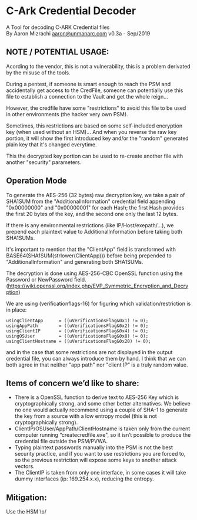 # C-Ark Credential Decoder
A Tool for decoding C-ARK Credential files  
By Aaron Mizrachi <aaron@unmanarc.com>
v0.3a - Sep/2019 

## NOTE / POTENTIAL USAGE:
Acording to the vendor, this is not a vulnerability, this is a problem derivated by the misuse of the tools.

During a pentest, if someone is smart enough to reach the PSM and accidentally get access to the CredFile, someone can potentially use this file to establish a connection to the Vault and get the whole reign...

However, the credfile have some "restrictions" to avoid this file to be used in other environments (the hacker very own PSM). 

Sometimes, this restrictions are based on some self-included encryption key (when used without an HSM)... And when you reverse the raw key portion, it will show the first introduced key and/or the "random" generated plain key that it's changed everytime.

This the decrypted key portion can be used to re-create another file with another "security" parameters.

## Operation Mode

To generate the AES-256 (32 bytes) raw decryption key,  we take a pair of SHA1SUM from the "AdditionalInformation" credential field appending "0x00000000" and "0x00000001" for each Hash; the first Hash provides the first 20 bytes of the key, and the second one only the last 12 bytes. 

If there is any environmental restrictions (like IP/Host/exepath/...), we prepend each plaintext value to AdditionalInformation before taking both SHA1SUMs.

It's important to mention that the "ClientApp" field is transformed with  BASE64(SHA1SUM(strlower(ClientApp))) before being prepended to "AdditionalInformation" and generating both SHA1SUMs.

The decryption is done using AES-256-CBC OpenSSL function using the Password or NewPassword field. (https://wiki.openssl.org/index.php/EVP_Symmetric_Encryption_and_Decryption)


We are using (verificationflags-16) for figuring which validation/restriction is in place:

    usingClientApp      = ((uVerificationsFlag&0x1) != 0);
    usingAppPath        = ((uVerificationsFlag&0x2) != 0);
    usingClientIP       = ((uVerificationsFlag&0x4) != 0);
    usingOSUser         = ((uVerificationsFlag&0x8) != 0);
    usingClientHostname = ((uVerificationsFlag&0x20) != 0);

and in the case that some restrictions are not displayed in the output credential file, you can always introduce them by hand. I think that we can both agree in that neither "app path" nor "client IP” is a truly random value.


## Items of concern we’d like to share:

- There is a OpenSSL function to derive text to AES-256 Key which is cryptographically strong, and some other better alternatives. We believe no one would actually recommend using a couple of SHA-1 to generate the key from a source with a low entropy model (this is not cryptographically strong).
- ClientIP/OSUser/AppPath/ClientHostname is taken only from the current computer running “createcredfile.exe", so it isn’t possible to produce the credential file outside the PSM/PVWA.
- Typing plaintext passwords manually into the PSM is not the best security practice, and if you want to use restrictions you are forced to, so the previous restriction will expose some keys to another attack vectors.
- The ClientIP is taken from only one interface, in some cases it will take dummy interfaces (ip: 169.254.x.x), reducing the entropy.


## Mitigation:

Use the HSM \o/


